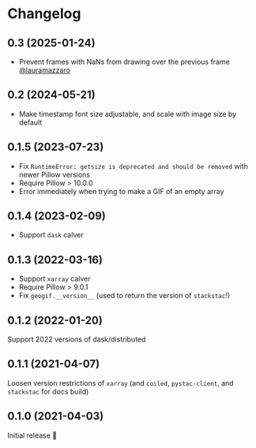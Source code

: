 # Changelog

## 0.3 (2025-01-24)
* Prevent frames with NaNs from drawing over the previous frame [@lauramazzaro](https://github.com/lauramazzaro)

## 0.2 (2024-05-21)
* Make timestamp font size adjustable, and scale with image size by default

## 0.1.5 (2023-07-23)
* Fix `RuntimeError: getsize is deprecated and should be removed` with newer Pillow versions
* Require Pillow > 10.0.0
* Error immediately when trying to make a GIF of an empty array

## 0.1.4 (2023-02-09)
* Support `dask` calver

## 0.1.3 (2022-03-16)
* Support `xarray` calver
* Require Pillow > 9.0.1
* Fix `geogif.__version__` (used to return the version of `stackstac`!)

## 0.1.2 (2022-01-20)
Support 2022 versions of dask/distributed

## 0.1.1 (2021-04-07)
Loosen version restrictions of `xarray` (and `coiled`, `pystac-client`, and `stackstac` for docs build)

## 0.1.0 (2021-04-03)
Initial release 🎉
